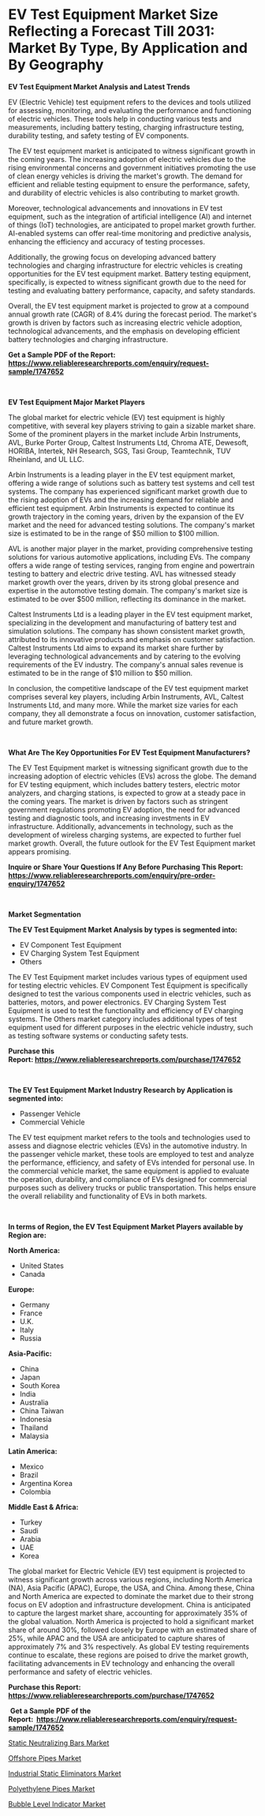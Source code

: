 <p><h1>EV Test Equipment Market Size Reflecting a Forecast Till 2031: Market By Type, By Application and By Geography</h1></p><p><strong>EV Test Equipment Market Analysis and Latest Trends</strong></p>
<p><p>EV (Electric Vehicle) test equipment refers to the devices and tools utilized for assessing, monitoring, and evaluating the performance and functioning of electric vehicles. These tools help in conducting various tests and measurements, including battery testing, charging infrastructure testing, durability testing, and safety testing of EV components.</p><p>The EV test equipment market is anticipated to witness significant growth in the coming years. The increasing adoption of electric vehicles due to the rising environmental concerns and government initiatives promoting the use of clean energy vehicles is driving the market's growth. The demand for efficient and reliable testing equipment to ensure the performance, safety, and durability of electric vehicles is also contributing to market growth.</p><p>Moreover, technological advancements and innovations in EV test equipment, such as the integration of artificial intelligence (AI) and internet of things (IoT) technologies, are anticipated to propel market growth further. AI-enabled systems can offer real-time monitoring and predictive analysis, enhancing the efficiency and accuracy of testing processes.</p><p>Additionally, the growing focus on developing advanced battery technologies and charging infrastructure for electric vehicles is creating opportunities for the EV test equipment market. Battery testing equipment, specifically, is expected to witness significant growth due to the need for testing and evaluating battery performance, capacity, and safety standards.</p><p>Overall, the EV test equipment market is projected to grow at a compound annual growth rate (CAGR) of 8.4% during the forecast period. The market's growth is driven by factors such as increasing electric vehicle adoption, technological advancements, and the emphasis on developing efficient battery technologies and charging infrastructure.</p></p>
<p><strong>Get a Sample PDF of the Report:&nbsp; <a href="https://www.reliableresearchreports.com/enquiry/request-sample/1747652">https://www.reliableresearchreports.com/enquiry/request-sample/1747652</a></strong></p>
<p>&nbsp;</p>
<p><strong>EV Test Equipment Major Market Players</strong></p>
<p><p>The global market for electric vehicle (EV) test equipment is highly competitive, with several key players striving to gain a sizable market share. Some of the prominent players in the market include Arbin Instruments, AVL, Burke Porter Group, Caltest Instruments Ltd, Chroma ATE, Dewesoft, HORIBA, Intertek, NH Research, SGS, Tasi Group, Teamtechnik, TUV Rheinland, and UL LLC.</p><p>Arbin Instruments is a leading player in the EV test equipment market, offering a wide range of solutions such as battery test systems and cell test systems. The company has experienced significant market growth due to the rising adoption of EVs and the increasing demand for reliable and efficient test equipment. Arbin Instruments is expected to continue its growth trajectory in the coming years, driven by the expansion of the EV market and the need for advanced testing solutions. The company's market size is estimated to be in the range of $50 million to $100 million.</p><p>AVL is another major player in the market, providing comprehensive testing solutions for various automotive applications, including EVs. The company offers a wide range of testing services, ranging from engine and powertrain testing to battery and electric drive testing. AVL has witnessed steady market growth over the years, driven by its strong global presence and expertise in the automotive testing domain. The company's market size is estimated to be over $500 million, reflecting its dominance in the market.</p><p>Caltest Instruments Ltd is a leading player in the EV test equipment market, specializing in the development and manufacturing of battery test and simulation solutions. The company has shown consistent market growth, attributed to its innovative products and emphasis on customer satisfaction. Caltest Instruments Ltd aims to expand its market share further by leveraging technological advancements and by catering to the evolving requirements of the EV industry. The company's annual sales revenue is estimated to be in the range of $10 million to $50 million.</p><p>In conclusion, the competitive landscape of the EV test equipment market comprises several key players, including Arbin Instruments, AVL, Caltest Instruments Ltd, and many more. While the market size varies for each company, they all demonstrate a focus on innovation, customer satisfaction, and future market growth.</p></p>
<p>&nbsp;</p>
<p><strong>What Are The Key Opportunities For EV Test Equipment Manufacturers?</strong></p>
<p><p>The EV Test Equipment market is witnessing significant growth due to the increasing adoption of electric vehicles (EVs) across the globe. The demand for EV testing equipment, which includes battery testers, electric motor analyzers, and charging stations, is expected to grow at a steady pace in the coming years. The market is driven by factors such as stringent government regulations promoting EV adoption, the need for advanced testing and diagnostic tools, and increasing investments in EV infrastructure. Additionally, advancements in technology, such as the development of wireless charging systems, are expected to further fuel market growth. Overall, the future outlook for the EV Test Equipment market appears promising.</p></p>
<p><strong>Inquire or Share Your Questions If Any Before Purchasing This Report: <a href="https://www.reliableresearchreports.com/enquiry/pre-order-enquiry/1747652">https://www.reliableresearchreports.com/enquiry/pre-order-enquiry/1747652</a></strong></p>
<p>&nbsp;</p>
<p><strong>Market Segmentation</strong></p>
<p><strong>The EV Test Equipment Market Analysis by types is segmented into:</strong></p>
<p><ul><li>EV Component Test Equipment</li><li>EV Charging System Test Equipment</li><li>Others</li></ul></p>
<p><p>The EV Test Equipment market includes various types of equipment used for testing electric vehicles. EV Component Test Equipment is specifically designed to test the various components used in electric vehicles, such as batteries, motors, and power electronics. EV Charging System Test Equipment is used to test the functionality and efficiency of EV charging systems. The Others market category includes additional types of test equipment used for different purposes in the electric vehicle industry, such as testing software systems or conducting safety tests.</p></p>
<p><strong>Purchase this Report:&nbsp;<a href="https://www.reliableresearchreports.com/purchase/1747652">https://www.reliableresearchreports.com/purchase/1747652</a></strong></p>
<p>&nbsp;</p>
<p><strong>The EV Test Equipment Market Industry Research by Application is segmented into:</strong></p>
<p><ul><li>Passenger Vehicle</li><li>Commercial Vehicle</li></ul></p>
<p><p>The EV test equipment market refers to the tools and technologies used to assess and diagnose electric vehicles (EVs) in the automotive industry. In the passenger vehicle market, these tools are employed to test and analyze the performance, efficiency, and safety of EVs intended for personal use. In the commercial vehicle market, the same equipment is applied to evaluate the operation, durability, and compliance of EVs designed for commercial purposes such as delivery trucks or public transportation. This helps ensure the overall reliability and functionality of EVs in both markets.</p></p>
<p>&nbsp;</p>
<p><strong>In terms of Region, the EV Test Equipment Market Players available by Region are:</strong></p>
<p>
    <p> <strong> North America: </strong>
        <ul>
            <li>United States</li>
            <li>Canada</li>
        </ul>
        </p> 
    <p> <strong> Europe: </strong>
        <ul>
            <li>Germany</li>
            <li>France</li>
            <li>U.K.</li>
            <li>Italy</li>
            <li>Russia</li>
        </ul>
        </p> 
    <p> <strong> Asia-Pacific: </strong>
        <ul>
            <li>China</li>
            <li>Japan</li>
            <li>South Korea</li>
            <li>India</li>
            <li>Australia</li>
            <li>China Taiwan</li>
            <li>Indonesia</li>
            <li>Thailand</li>
            <li>Malaysia</li>
        </ul>
        </p> 
    <p> <strong> Latin America: </strong>
        <ul>
            <li>Mexico</li>
            <li>Brazil</li>
            <li>Argentina Korea</li>
            <li>Colombia</li>
        </ul>
        </p> 
    <p> <strong> Middle East & Africa: </strong>
        <ul>
            <li>Turkey</li>
            <li>Saudi</li>
            <li>Arabia</li>
            <li>UAE</li>
            <li>Korea</li>
        </ul>
    </p>
    </p>
<p><p>The global market for Electric Vehicle (EV) test equipment is projected to witness significant growth across various regions, including North America (NA), Asia Pacific (APAC), Europe, the USA, and China. Among these, China and North America are expected to dominate the market due to their strong focus on EV adoption and infrastructure development. China is anticipated to capture the largest market share, accounting for approximately 35% of the global valuation. North America is projected to hold a significant market share of around 30%, followed closely by Europe with an estimated share of 25%, while APAC and the USA are anticipated to capture shares of approximately 7% and 3% respectively. As global EV testing requirements continue to escalate, these regions are poised to drive the market growth, facilitating advancements in EV technology and enhancing the overall performance and safety of electric vehicles.</p></p>
<p><strong>Purchase this Report: <a href="https://www.reliableresearchreports.com/purchase/1747652">https://www.reliableresearchreports.com/purchase/1747652</a></strong></p>
<p>&nbsp;<strong>Get a Sample PDF of the Report:&nbsp;&nbsp;<a href="https://www.reliableresearchreports.com/enquiry/request-sample/1747652">https://www.reliableresearchreports.com/enquiry/request-sample/1747652</a></strong></p>
<p><strong></strong></p>
<p><p><a href="https://issuu.com/reportprime-2/docs/static-neutralizing-bars-market-size-2030.pptx">Static Neutralizing Bars Market</a></p><p><a href="https://medium.com/@merrittrice2023/offshore-pipes-market-research-report-its-history-and-forecast-2023-to-2030-3a3bbb4bf29d">Offshore Pipes Market</a></p><p><a href="https://issuu.com/reportprime-2/docs/industrial-static-eliminators-market-size-2030.ppt">Industrial Static Eliminators Market</a></p><p><a href="https://medium.com/@merrittrice2023/polyethylene-pipes-market-comprehensive-assessment-by-type-application-and-geography-ef04b795dca3">Polyethylene Pipes Market</a></p><p><a href="https://github.com/RickHolmes3/Market-Research-Report-List-2/blob/main/bubble-level-indicator-market.md">Bubble Level Indicator Market</a></p></p>